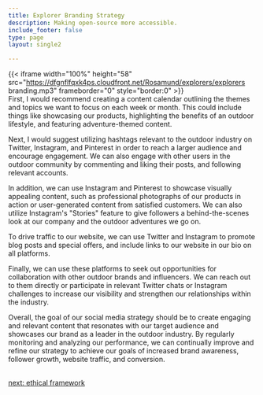 ```yaml
---
title: Explorer Branding Strategy
description: Making open-source more accessible.
include_footer: false
type: page
layout: single2 

---
```


{{< iframe width="100%" height="58" src="https://dfgnflfqxk4ps.cloudfront.net/Rosamund/explorers/explorers branding.mp3" frameborder="0" style="border:0" >}}<br>
First, I would recommend creating a content calendar outlining the themes and topics we want to focus on each week or month. This could include things like showcasing our products, highlighting the benefits of an outdoor lifestyle, and featuring adventure-themed content.

Next, I would suggest utilizing hashtags relevant to the outdoor industry on Twitter, Instagram, and Pinterest in order to reach a larger audience and encourage engagement. We can also engage with other users in the outdoor community by commenting and liking their posts, and following relevant accounts.

In addition, we can use Instagram and Pinterest to showcase visually appealing content, such as professional photographs of our products in action or user-generated content from satisfied customers. We can also utilize Instagram's "Stories" feature to give followers a behind-the-scenes look at our company and the outdoor adventures we go on.

To drive traffic to our website, we can use Twitter and Instagram to promote blog posts and special offers, and include links to our website in our bio on all platforms.

Finally, we can use these platforms to seek out opportunities for collaboration with other outdoor brands and influencers. We can reach out to them directly or participate in relevant Twitter chats or Instagram challenges to increase our visibility and strengthen our relationships within the industry.

Overall, the goal of our social media strategy should be to create engaging and relevant content that resonates with our target audience and showcases our brand as a leader in the outdoor industry. By regularly monitoring and analyzing our performance, we can continually improve and refine our strategy to achieve our goals of increased brand awareness, follower growth, website traffic, and conversion.

<br>
<a href="https://insights.workdojos.com/explorers/ethics">next: ethical framework</a>
</p>